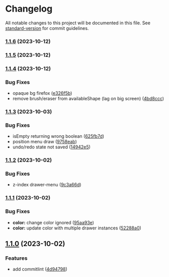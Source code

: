 # Changelog

All notable changes to this project will be documented in this file. See [standard-version](https://github.com/conventional-changelog/standard-version) for commit guidelines.

### [1.1.6](https://github.com/fabwcie/drawer/compare/v1.1.5...v1.1.6) (2023-10-12)

### [1.1.5](https://github.com/fabwcie/drawer/compare/v1.1.4...v1.1.5) (2023-10-12)

### [1.1.4](https://github.com/fabwcie/drawer/compare/v1.1.3...v1.1.4) (2023-10-12)


### Bug Fixes

* opaque bg firefox ([e326f5b](https://github.com/fabwcie/drawer/commits/e326f5ba9782fe126035823a8af07433a6eb4802))
* remove brush/eraser from availableShape (lag on big screen) ([4bd8ccc](https://github.com/fabwcie/drawer/commits/4bd8ccc35905f85776db1dbe9760d55cc0d5e8cd))

### [1.1.3](https://github.com/fabwcie/drawer/compare/v1.1.2...v1.1.3) (2023-10-03)


### Bug Fixes

* isEmpty returning wrong boolean ([625fb7d](https://github.com/fabwcie/drawer/commits/625fb7dd501598751e5e0ce2d333949251b87c87))
* position menu draw ([9758eab](https://github.com/fabwcie/drawer/commits/9758eab66da44611ed15240cf462bb59adb92fb1))
* undo/redo state not saved ([14942e5](https://github.com/fabwcie/drawer/commits/14942e5fecbf8dc117b70121a4d97a08c1d7e41e))

### [1.1.2](https://github.com/fabwcie/drawer/compare/v1.1.1...v1.1.2) (2023-10-02)


### Bug Fixes

* z-index drawer-menu ([9c3a66d](https://github.com/fabwcie/drawer/commits/9c3a66d44f6362a42bec8dd6e5ec190c0f228258))

### [1.1.1](https://github.com/fabwcie/drawer/compare/v1.1.0...v1.1.1) (2023-10-02)


### Bug Fixes

* **color:** change color ignored ([95aa93e](https://github.com/fabwcie/drawer/commits/95aa93e28d45f844005043ef2577627c734e9e7b))
* **color:** update color with multiple drawer instances ([52288a0](https://github.com/fabwcie/drawer/commits/52288a0b1af0eca73f43d0f424b7dde6320ee479))

## [1.1.0](https://github.com/fabwcie/drawer/compare/v1.0.0...v1.1.0) (2023-10-02)


### Features

* add commitlint ([4d94798](https://github.com/fabwcie/drawer/commits/4d94798bea7ae9aa4756a253cf100e078ffc1e93))
